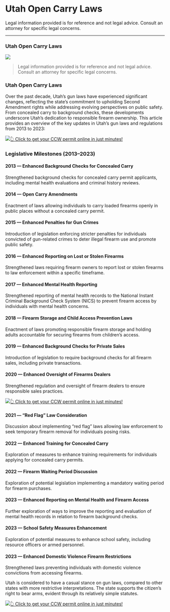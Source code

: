 # Utah Open Carry Laws

Legal information provided is for reference and not legal advice. Consult an attorney for specific legal concerns. 

* * *

### Utah Open Carry Laws

![](https://cdn-images-1.medium.com/max/800/1*a7EfhtWaKI3zpzWbCR-0Hg.png)

> Legal information provided is for reference and not legal advice. Consult an attorney for specific legal concerns.

### Utah Open Carry Laws

Over the past decade, Utah’s gun laws have experienced significant changes, reflecting the state’s commitment to upholding Second Amendment rights while addressing evolving perspectives on public safety. From concealed carry to background checks, these developments underscore Utah’s dedication to responsible firearm ownership. This article provides an overview of the key updates in Utah’s gun laws and regulations from 2013 to 2023:

[![](https://cdn-images-1.medium.com/max/1200/1*aCmvRhaa5Xjz4zDZxHzAjg.png)](https://serp.ly/ccw)[👆 Click to get your CCW permit online in just minutes!](https://serp.ly/ccw)

### Legislative Milestones (2013–2023)

#### 2013 — Enhanced Background Checks for Concealed Carry

Strengthened background checks for concealed carry permit applicants, including mental health evaluations and criminal history reviews.

#### 2014 — Open Carry Amendments

Enactment of laws allowing individuals to carry loaded firearms openly in public places without a concealed carry permit.

#### 2015 — Enhanced Penalties for Gun Crimes

Introduction of legislation enforcing stricter penalties for individuals convicted of gun-related crimes to deter illegal firearm use and promote public safety.

#### 2016 — Enhanced Reporting on Lost or Stolen Firearms

Strengthened laws requiring firearm owners to report lost or stolen firearms to law enforcement within a specific timeframe.

#### 2017 — Enhanced Mental Health Reporting

Strengthened reporting of mental health records to the National Instant Criminal Background Check System (NICS) to prevent firearm access by individuals with mental health concerns.

#### 2018 — Firearm Storage and Child Access Prevention Laws

Enactment of laws promoting responsible firearm storage and holding adults accountable for securing firearms from children’s access.

#### 2019 — Enhanced Background Checks for Private Sales

Introduction of legislation to require background checks for all firearm sales, including private transactions.

#### 2020 — Enhanced Oversight of Firearms Dealers

Strengthened regulation and oversight of firearm dealers to ensure responsible sales practices.

[![](https://cdn-images-1.medium.com/max/1200/1*TMCVgNoKp2NAtvLSAMkaJg.png)](https://serp.ly/ccw)[👆 Click to get your CCW permit online in just minutes!](https://serp.ly/ccw)

#### 2021 — “Red Flag” Law Consideration

Discussion about implementing “red flag” laws allowing law enforcement to seek temporary firearm removal for individuals posing risks.

#### 2022 — Enhanced Training for Concealed Carry

Exploration of measures to enhance training requirements for individuals applying for concealed carry permits.

#### 2022 — Firearm Waiting Period Discussion

Exploration of potential legislation implementing a mandatory waiting period for firearm purchases.

#### 2023 — Enhanced Reporting on Mental Health and Firearm Access

Further exploration of ways to improve the reporting and evaluation of mental health records in relation to firearm background checks.

#### 2023 — School Safety Measures Enhancement

Exploration of potential measures to enhance school safety, including resource officers or armed personnel.

#### 2023 — Enhanced Domestic Violence Firearm Restrictions

Strengthened laws preventing individuals with domestic violence convictions from accessing firearms.

Utah is considered to have a casual stance on gun laws, compared to other states with more restrictive interpretations. The state supports the citizen’s right to bear arms, evident through its relatively simple statutes.

[![](https://cdn-images-1.medium.com/max/1200/1*UmVcdbz7GlGdNVJMx2tkag.png)](https://serp.ly/ccw)[👆 Click to get your CCW permit online in just minutes!](https://serp.ly/ccw)

